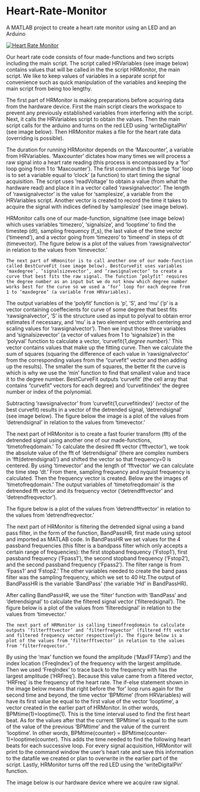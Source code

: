 # Heart-Rate-Monitor
A MATLAB project to create a heart rate monitor using an LED and an Arduino

[![Heart Rate Monitor](https://i.ytimg.com/vi/GZ0H1_ijjwY/maxresdefault.jpg)](https://www.youtube.com/watch?v=GZ0H1_ijjwY "Heart Rate Monitor")

Our heart rate code consists of four made-functions and two scripts including the main script. The script called HRVariables (see image below) contains values that will be called in the the script HRMonitor, the main script. We like to keep values of variables in a separate script for convenience such as quick manipulation of the variables and keeping the main script from being too lengthy.

The first part of HRMonitor is making preparations before acquiring data from the hardware device. First the main script clears the workspace to prevent any previously established variables from interfering with the script. Next, it calls the HRVariables script to obtain the values. Then the main script calls for the arduino and turns on the red LED using ‘writeDigitalPin’ (see image below). Then HRMonitor makes a file for the heart rate data (overriding is possible).

The duration for running HRMonitor depends on the ‘Maxcounter’, a variable from HRVariables. ‘Maxcounter’ dictates how many times we will process a raw signal into a heart rate reading (this process is encompassed by a ‘for’ loop going from 1 to ‘Maxcounter’). The first command in this large ‘for’ loop is to set a variable equal to ‘clock’ (a function) to start timing the signal acquisition. The script uses ‘readVoltage’ to obtain a value (from what the hardware read) and place it in a vector called ‘rawsignalvector’. The length of ‘rawsignalvector’ is the value for ‘samplesize’, a variable from the HRVariables script. Another vector is created to record the time it takes to acquire the signal with indices defined by ‘samplesize’ (see image below). 

HRMonitor calls one of our  made-function, signaltime (see image below) which uses variables ‘timezero’, ‘signalsize’, and ‘looptime’ to find the timestep (dt), sampling frequency (f_s), the last value of the time vector (‘timeend’), and a vector going from ‘timezero’ to ‘timeend’ in steps of dt (timevector). 
The figure below is a plot of the values from ‘rawsignalvector’ in relation to the values from ‘timevector.’

	The next part of HRmonitor is to call another one of our made-function called BestCurveFit (see image below). BestCurveFit uses variables ‘maxdegree’, ‘signalsizevector’, and ‘rawsignalvector’ to create a curve that best fits the raw signal. The function ‘polyfit’ requires the degree number as an input but we do not know which degree number works best for the curve so we used a ‘for’ loop for each degree from 1 to ‘maxdegree’ (a variable from HRVariables). 
The output variables of the ‘polyfit’ function is ‘p’, ‘S’, and ‘mu’ (‘p’ is a vector containing coeffecients for curve of some degree that best fits ‘rawsignalvector’, ‘S’ is the structure used as input to polyval to obtain error estimates if necessary, and  ‘mu’ is a two element vector with centering and scaling values for ‘rawsignalvector’). Then we input those three variables and ‘signalsizevector’ (a vector of values from 1 to ‘signalsize’) in the ‘polyval’ function to calculate a vector, ‘curvefit{1,*degree number*}.’ This vector contains values that make up the fitting curve. Then we calculate the sum of squares (squaring the difference of each value in ‘rawsignalvector’ from the corresponding values from the “curvefit” vector and then adding up the results). The smaller the sum of squares, the better fit the curve is which is why we use the ‘min’ function to find that smallest value and trace it to the degree number. BestCurveFit outputs ‘curvefit’ (the cell array that contains “curvefit” vectors for each degree) and ‘curvefitindex’ the degree number or index of the polynomial.

Subtracting ‘rawsignalvector’ from ‘curvefit{1,curvefitindex}’ (vector of the best curvefit) results in a vector of the detrended signal, ‘detrendsignal’ (see image below). The figure below the image is a plot of the values from ‘detrendsignal’ in relation to the values from ‘timevector.’


The next part of HRMonitor is to create a fast fourier transform (fft) of the detrended signal using another one of our made-functions, ‘timetofreqdomain.’ To calculate the desired fft vector (‘fftvector’), we took the absolute value of the fft of ‘detrendsignal’ (there are complex numbers in ‘fft(detrendsignal)’) and shifted the vector so that frequency=0 is centered. By using ‘timevector’ and the length of ‘fftvector’ we can calculate the time step ‘dt.’ From there, sampling frequency and nyquist frequency is calculated. Then the frequency vector is created. Below are the images of ‘timetofreqdomain.’ The output variables of ‘timetofreqdomain’ is the detrended fft vector and its frequency vector (‘detrendfftvector’ and ‘detrendfreqvector’).



The figure below is a plot of the values from ‘detrendfftvector’ in relation to the values from ‘detrendfreqvector.’

The next part of HRMonitor is filtering the detrended signal using a band pass filter, in the form of the function, BandPassHR, first made using sptool and imported as MATLAB code.  In BandPassHR we set values for the 4 passband frequencies (this filter is a bandpass filter which only accepts a certain range of frequencies): the first stopband frequency (‘Fstop1’), first passband frequency (‘Fpass1’), the second stopband frequency (‘Fstop2’), and the second passband frequency (‘Fpass2’). The filter range is from ‘Fpass1’ and ‘Fstop2.’ The other variables needed to create the band pass filter was the sampling frequency, which we set to 40 Hz.The output of BandPassHR is the variable ‘BandPass’ (the variable ‘Hd’ in BandPassHR).

After calling BandPassHR, we use the ‘filter’ function with ‘BandPass’ and ‘detrendsignal’ to calculate the filtered signal vector (‘filteredsignal’). The figure below is a plot of the values from ‘filteredsignal’ in relation to the values from ‘timevector.’

	The next part of HRMonitor is calling timeoffreqdomain to calculate outputs ‘filterfftvector’ and ’filterfreqvector’ (filtered fft vector and filtered frequency vector respectively). The figure below is a plot of the values from ‘filterfftvector’ in relation to the values from ‘filterfreqvector.’


By using the ‘max’ function we found the amplitude (‘MaxFFTAmp’) and the index location (‘FreqIndex’) of the frequency with the largest amplitude. Then we used ‘FreqIndex’ to trace back to the frequency with has the largest amplitude (‘HRFreq’). Because this value came from a filtered vector, ‘HRFreq’ is the frequency of the heart rate. The if-else statement shown in the image below means that right before the ‘for’ loop runs again for the second time and beyond, the time vector ‘BPMtime’ (from HRVariables) will have its first value be equal to the first value of the vector ‘looptime’, a vector created in the earlier part of HRMonitor. In other words, BPMtime(1)=looptime(1). This is the time interval used to find the first heart beat. As for the values after that the current ‘BPMtime’ is equal to the sum of the value of the previous ‘BPMtime’ and the value of the current ‘looptime’. In other words, BPMtime(counter) = BPMtime(counter-1)+looptime(counter). This adds the time needed to find the following heart beats for each successive loop. For every signal acquisition, HRMonitor will print to the command window the user’s heart rate and save this information to the datafile we created or plan to overwrite in the earlier part of the script. Lastly, HRMonitor turns off the red LED using the ‘writeDigitalPin’ function.

The image below is our hardware device where we acquire raw signal.

